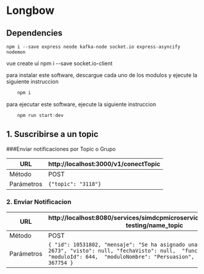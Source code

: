 # Longbow

## Dependencies

```
npm i --save express neode kafka-node socket.io express-asyncify nodemon
```

vue create ui
npm i --save socket.io-client


para instalar este software, descargue cada uno de los modulos y ejecute la siguiente instruccion 


```javascript
    npm i
```


para ejecutar este software, ejecute la siguiente instruccion

```javascript
    npm run start:dev
```


## 1. Suscribirse a un topic

###Enviar notificaciones por Topic o Grupo

| URL | http://localhost:3000/v1/conectTopic |
| -- | -- |
| Método | POST |
| Parámetros |  ```{"topic": "3118"} ``` |



### 2. Enviar Notificacion

| URL | http://localhost:8080/services/simdcpmicroservice/api/kafka/publish-testing/name_topic |
| -- | -- |
| Método | POST |
| Parámetros |  ```{ "id": 10531802, "mensaje": "Se ha asignado una nueva Persuasion 2673", "visto": null, "fechaVisto": null,  "funcionarioId": 1313, "moduloId": 644,  "moduloNombre": "Persuasion", "actividadId": 367754 } ```  |
